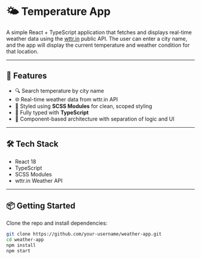 # 🌤️ Temperature App

A simple React + TypeScript application that fetches and displays real-time weather data using the [wttr.in](https://wttr.in) public API. The user can enter a city name, and the app will display the current temperature and weather condition for that location.

---

## 🚀 Features

- 🔍 Search temperature by city name  
- 🌐 Real-time weather data from wttr.in API  
- 💅 Styled using **SCSS Modules** for clean, scoped styling  
- 🧠 Fully typed with **TypeScript**  
- 🎯 Component-based architecture with separation of logic and UI

---

## 🛠️ Tech Stack

- React 18
- TypeScript
- SCSS Modules
- wttr.in Weather API

---


## 📦 Getting Started

Clone the repo and install dependencies:

```bash
git clone https://github.com/your-username/weather-app.git
cd weather-app
npm install
npm start
